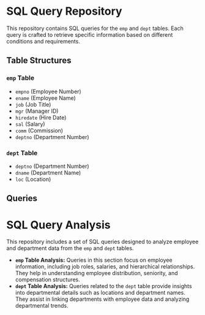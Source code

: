 # SQL Query Repository

This repository contains SQL queries for the `emp` and `dept` tables. Each query is crafted to retrieve specific information based on different conditions and requirements.
## Table Structures

### `emp` Table
- `empno` (Employee Number)
- `ename` (Employee Name)
- `job` (Job Title)
- `mgr` (Manager ID)
- `hiredate` (Hire Date)
- `sal` (Salary)
- `comm` (Commission)
- `deptno` (Department Number)

### `dept` Table
- `deptno` (Department Number)
- `dname` (Department Name)
- `loc` (Location)

## Queries
# SQL Query Analysis
This repository includes a set of SQL queries designed to analyze employee and department data from the `emp` and `dept` tables. 
- **`emp` Table Analysis:** Queries in this section focus on employee information, including job roles, salaries, and hierarchical relationships. They help in understanding employee distribution, seniority, and compensation structures.
- **`dept` Table Analysis:** Queries related to the `dept` table provide insights into departmental details such as locations and department names. They assist in linking departments with employee data and analyzing departmental trends.


